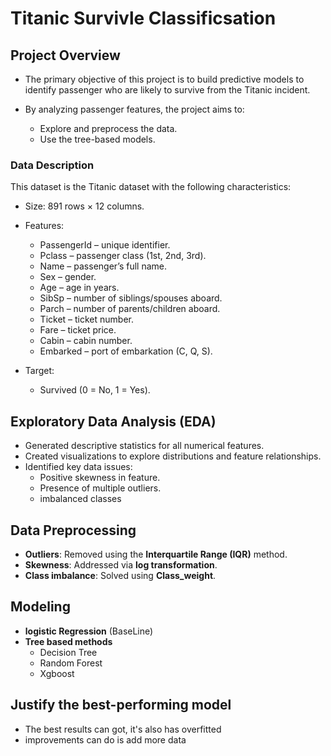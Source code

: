 # Titanic Survivle Classificsation

## Project Overview
- The primary objective of this project is to build predictive models to identify passenger who are likely to survive from the Titanic incident.
- By analyzing passenger features, the project aims to:

  - Explore and preprocess the data.
  - Use the tree-based models.

### Data Description
This dataset is the Titanic dataset with the following characteristics:

- Size: 891 rows × 12 columns.

- Features:

    - PassengerId – unique identifier.
    - Pclass – passenger class (1st, 2nd, 3rd).
    - Name – passenger’s full name.
    - Sex – gender.
    - Age – age in years.
    - SibSp – number of siblings/spouses aboard.
    - Parch – number of parents/children aboard.
    - Ticket – ticket number.
    - Fare – ticket price.
    - Cabin – cabin number.
    - Embarked – port of embarkation (C, Q, S).

- Target:

    - Survived (0 = No, 1 = Yes).

## Exploratory Data Analysis (EDA)
- Generated descriptive statistics for all numerical features.
- Created visualizations to explore distributions and feature relationships.
- Identified key data issues:
  - Positive skewness in feature.
  - Presence of multiple outliers.
  - imbalanced classes

## Data Preprocessing
- **Outliers**: Removed using the **Interquartile Range (IQR)** method.
- **Skewness**: Addressed via **log transformation**.
- **Class imbalance**: Solved using **Class_weight**.

## Modeling
- **logistic Regression** (BaseLine)
- **Tree based methods**
  - Decision Tree
  - Random Forest
  - Xgboost

## Justify the best-performing model
- The best results can got, it's also has overfitted
- improvements can do is add more data
